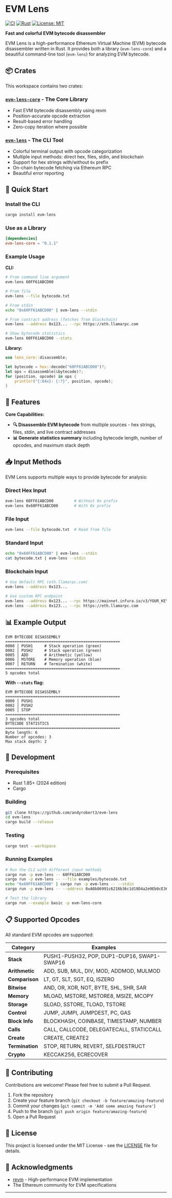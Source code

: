 # EVM Lens

[![CI](https://github.com/andyrobert3/evm-lens/workflows/CI/badge.svg)](https://github.com/andyrobert3/evm-lens/actions)
[![Rust](https://img.shields.io/badge/rust-1.70+-blue.svg)](https://www.rust-lang.org)
[![License: MIT](https://img.shields.io/badge/License-MIT-yellow.svg)](https://opensource.org/licenses/MIT)

**Fast and colorful EVM bytecode disassembler**

EVM Lens is a high-performance Ethereum Virtual Machine (EVM) bytecode disassembler written in Rust. It provides both a library (`evm-lens-core`) and a beautiful command-line tool (`evm-lens`) for analyzing EVM bytecode.

## 📦 Crates

This workspace contains two crates:

### [`evm-lens-core`](./evm-lens-core) - The Core Library
- Fast EVM bytecode disassembly using revm
- Position-accurate opcode extraction  
- Result-based error handling
- Zero-copy iteration where possible

### [`evm-lens`](./evm-lens) - The CLI Tool  
- Colorful terminal output with opcode categorization
- Multiple input methods: direct hex, files, stdin, and blockchain
- Support for hex strings with/without `0x` prefix
- On-chain bytecode fetching via Ethereum RPC
- Beautiful error reporting

## 🚀 Quick Start

### Install the CLI

```bash
cargo install evm-lens
```

### Use as a Library

```toml
[dependencies]
evm-lens-core = "0.1.1"
```

### Example Usage

**CLI:**
```bash
# From command line argument
evm-lens 60FF61ABCD00

# From file
evm-lens --file bytecode.txt

# From stdin
echo "0x60FF61ABCD00" | evm-lens --stdin

# From contract address (fetches from blockchain)
evm-lens --address 0x123... --rpc https://eth.llamarpc.com

# Show bytecode statistics
evm-lens 60FF61ABCD00 --stats
```

**Library:**
```rust
use lens_core::disassemble;

let bytecode = hex::decode("60FF61ABCD00")?;
let ops = disassemble(&bytecode)?;
for (position, opcode) in ops {
    println!("{:04x}: {:?}", position, opcode);
}
```

## 🎨 Features

**Core Capabilities:**
- **🔍 Disassemble EVM bytecode** from multiple sources - hex strings, files, stdin, and live contract addresses
- **📊 Generate statistics summary** including bytecode length, number of opcodes, and maximum stack depth



## 📥 Input Methods

EVM Lens supports multiple ways to provide bytecode for analysis:

### Direct Hex Input
```bash
evm-lens 60FF61ABCD00         # Without 0x prefix
evm-lens 0x60FF61ABCD00       # With 0x prefix
```

### File Input
```bash
evm-lens --file bytecode.txt  # Read from file
```

### Standard Input
```bash
echo "0x60FF61ABCD00" | evm-lens --stdin
cat bytecode.txt | evm-lens --stdin
```

### Blockchain Input
```bash
# Use default RPC (eth.llamarpc.com)
evm-lens --address 0x123...

# Use custom RPC endpoint
evm-lens --address 0x123... --rpc https://mainnet.infura.io/v3/YOUR_KEY
evm-lens --address 0x123... --rpc https://eth.llamarpc.com
```


## 📊 Example Output

```
EVM BYTECODE DISASSEMBLY
==================================================
0000 │ PUSH1     # Stack operation (green)
0002 │ PUSH2     # Stack operation (green)  
0005 │ ADD       # Arithmetic (yellow)
0006 │ MSTORE    # Memory operation (blue)
0007 │ RETURN    # Termination (white)
==================================================
5 opcodes total
```

**With `--stats` flag:**
```
EVM BYTECODE DISASSEMBLY
==================================================
0000 │ PUSH1
0002 │ PUSH2
0005 │ STOP
==================================================
3 opcodes total
BYTECODE STATISTICS
==================================================
Byte length: 6
Number of opcodes: 3
Max stack depth: 2
```


## 🔧 Development

### Prerequisites

- Rust 1.85+ (2024 edition)
- Cargo

### Building

```bash
git clone https://github.com/andyrobert3/evm-lens
cd evm-lens
cargo build --release
```

### Testing

```bash
cargo test --workspace
```

### Running Examples

```bash
# Run the CLI with different input methods
cargo run -p evm-lens -- 60FF61ABCD00
cargo run -p evm-lens -- --file examples/bytecode.txt
echo "0x60FF61ABCD00" | cargo run -p evm-lens -- --stdin
cargo run -p evm-lens -- --address 0xA0b86991c6218b36c1d19D4a2e9Eb0cE3606eB48 --rpc https://eth.llamarpc.com

# Test the library
cargo run --example basic -p evm-lens-core
```

## 📋 Supported Opcodes

All standard EVM opcodes are supported:

| Category | Examples |
|----------|----------|
| **Stack** | PUSH1-PUSH32, POP, DUP1-DUP16, SWAP1-SWAP16 |
| **Arithmetic** | ADD, SUB, MUL, DIV, MOD, ADDMOD, MULMOD |
| **Comparison** | LT, GT, SLT, SGT, EQ, ISZERO |
| **Bitwise** | AND, OR, XOR, NOT, BYTE, SHL, SHR, SAR |
| **Memory** | MLOAD, MSTORE, MSTORE8, MSIZE, MCOPY |
| **Storage** | SLOAD, SSTORE, TLOAD, TSTORE |
| **Control** | JUMP, JUMPI, JUMPDEST, PC, GAS |
| **Block Info** | BLOCKHASH, COINBASE, TIMESTAMP, NUMBER |
| **Calls** | CALL, CALLCODE, DELEGATECALL, STATICCALL |
| **Create** | CREATE, CREATE2 |
| **Termination** | STOP, RETURN, REVERT, SELFDESTRUCT |
| **Crypto** | KECCAK256, ECRECOVER |

## 🤝 Contributing

Contributions are welcome! Please feel free to submit a Pull Request.

1. Fork the repository
2. Create your feature branch (`git checkout -b feature/amazing-feature`)
3. Commit your changes (`git commit -m 'Add some amazing feature'`)
4. Push to the branch (`git push origin feature/amazing-feature`)
5. Open a Pull Request

## 📝 License

This project is licensed under the MIT License - see the [LICENSE](LICENSE) file for details.

## 🙏 Acknowledgments

- [revm](https://github.com/bluealloy/revm) - High-performance EVM implementation
- The Ethereum community for EVM specifications
****